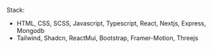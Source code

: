 Stack:
  - HTML, CSS, SCSS, Javascript, Typescript, React, Nextjs, Express, Mongodb
  - Tailwind, Shadcn, ReactMui, Bootstrap, Framer-Motion, Threejs

